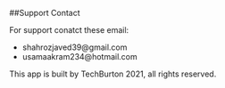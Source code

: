 ##Support Contact

<p> For support conatct these email:</p>
<ul>
  <li>shahrozjaved39@gmail.com</li>
  <li>usamaakram234@hotmail.com</li>
</ul>

This app is built by TechBurton 2021, all rights reserved.
